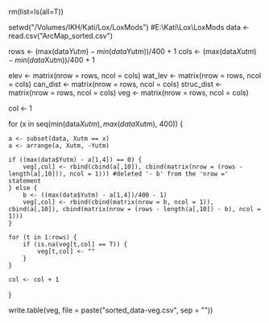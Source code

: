 rm(list=ls(all=T))

setwd("/Volumes/IKH/Kati/Lox/LoxMods") #E:\Kati\Lox\LoxMods
data <- read.csv("ArcMap_sorted.csv")

rows <- (max(data$Yutm) - min(data$Yutm))/400 + 1
cols <- (max(data$Xutm) - min(data$Xutm))/400 + 1

elev <- matrix(nrow = rows, ncol = cols)
wat_lev <- matrix(nrow = rows, ncol = cols)
can_dist <- matrix(nrow = rows, ncol = cols)
struc_dist <- matrix(nrow = rows, ncol = cols)
veg <- matrix(nrow = rows, ncol = cols)


col <- 1

for (x in seq(min(data$Xutm), max(data$Xutm), 400)) {
    
    a <- subset(data, Xutm == x)
    a <- arrange(a, Xutm, -Yutm)
    
    if ((max(data$Yutm) - a[1,4]) == 0) {
        veg[,col] <- rbind(cbind(a[,10]), cbind(matrix(nrow = (rows - length(a[,10])), ncol = 1))) #deleted '- b' from the 'nrow =' statement
    } else {
        b <- ((max(data$Yutm) - a[1,4])/400 - 1)
        veg[,col] <- rbind(cbind(matrix(nrow = b, ncol = 1)), cbind(a[,10]), cbind(matrix(nrow = (rows - length(a[,10]) - b), ncol = 1)))
    }
    
    for (t in 1:rows) {
        if (is.na(veg[t,col] == T)) {
            veg[t,col] <- ""
        }
    }
    
    col <- col + 1
}


write.table(veg, file = paste("sorted_data-veg.csv", sep = ""))


